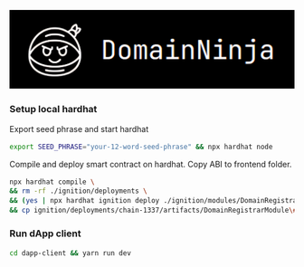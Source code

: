 ![Domain Ninja Logo](logo.png)
### Setup local hardhat
Export seed phrase and start hardhat
```zsh
export SEED_PHRASE="your-12-word-seed-phrase" && npx hardhat node
```
Compile and deploy smart contract on hardhat. Copy ABI to frontend folder.
```zsh
npx hardhat compile \
&& rm -rf ./ignition/deployments \
&& (yes | npx hardhat ignition deploy ./ignition/modules/DomainRegistrar.ts --network localhost) \
&& cp ignition/deployments/chain-1337/artifacts/DomainRegistrarModule\#DomainRegistrar.json dapp-client/src/abi/DomainRegistrar.json
```
### Run dApp client
```zsh
cd dapp-client && yarn run dev
```
